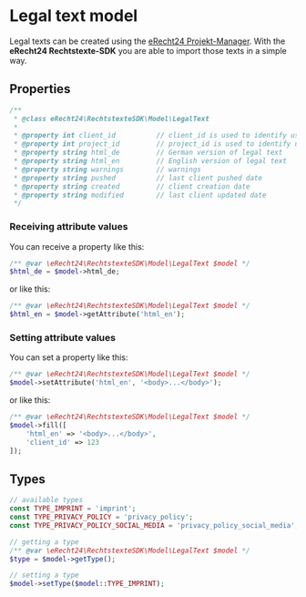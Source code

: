 # Legal text model
Legal texts can be created using the [eRecht24 Projekt-Manager](https://www.e-recht24.de/mitglieder/tools/projekt-manager/).
With the **eRecht24 Rechtstexte-SDK** you are able to import those texts in a simple way.

## Properties
```php
/**
 * @class eRecht24\RechtstexteSDK\Model\LegalText
 *
 * @property int client_id          // client_id is used to identify user`s client 
 * @property int project_id         // project_id is used to identify user`s project
 * @property string html_de         // German version of legal text 
 * @property string html_en         // English version of legal text
 * @property string warnings        // warnings
 * @property string pushed          // last client pushed date
 * @property string created         // client creation date
 * @property string modified        // last client updated date
 */
```

### Receiving attribute values
You can receive a property like this:
```php
/** @var \eRecht24\RechtstexteSDK\Model\LegalText $model */
$html_de = $model->html_de;
```
or like this:
```php
/** @var \eRecht24\RechtstexteSDK\Model\LegalText $model */
$html_en = $model->getAttribute('html_en');
```

### Setting attribute values
You can set a property like this:
```php
/** @var \eRecht24\RechtstexteSDK\Model\LegalText $model */
$model->setAttribute('html_en', '<body>...</body>');
```
or like this:
```php
/** @var \eRecht24\RechtstexteSDK\Model\LegalText $model */
$model->fill([
    'html_en' => '<body>...</body>',
    'client_id' => 123
]);
```


## Types
```php
// available types
const TYPE_IMPRINT = 'imprint';
const TYPE_PRIVACY_POLICY = 'privacy_policy';
const TYPE_PRIVACY_POLICY_SOCIAL_MEDIA = 'privacy_policy_social_media';

// getting a type
/** @var \eRecht24\RechtstexteSDK\Model\LegalText $model */
$type = $model->getType();

// setting a type
$model->setType($model::TYPE_IMPRINT);
 ```


